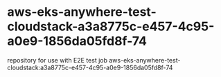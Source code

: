 # aws-eks-anywhere-test-cloudstack-a3a8775c-e457-4c95-a0e9-1856da05fd8f-74
repository for use with E2E test job aws-eks-anywhere-test-cloudstack:a3a8775c-e457-4c95-a0e9-1856da05fd8f-74
